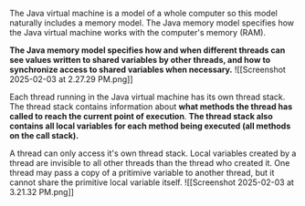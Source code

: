 The Java virtual machine is a model of a whole computer so this model naturally includes a memory model. The Java memory model specifies how the Java virtual machine works with the computer's memory (RAM). 

**The Java memory model specifies how and when different threads can see values written to shared variables by other threads, and how to synchronize access to shared variables when necessary.**
![[Screenshot 2025-02-03 at 2.27.29 PM.png]]

Each thread running in the Java virtual machine has its own thread stack. The thread stack contains information about **what methods the thread has called to reach the current point of execution**. **The thread stack also contains all local variables for each method being executed (all methods on the call stack).**

A thread can only access it's own thread stack. Local variables created by a thread are invisible to all other threads than the thread who created it.
One thread may pass a copy of a pritimive variable to another thread, but it cannot share the primitive local variable itself.
![[Screenshot 2025-02-03 at 3.21.32 PM.png]]




